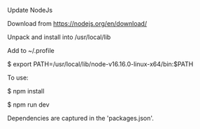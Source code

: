 Update NodeJs

Download from https://nodejs.org/en/download/

Unpack and install into /usr/local/lib

Add to ~/.profile

$ export PATH=/usr/local/lib/node-v16.16.0-linux-x64/bin:$PATH

To use:

$ npm install

$ npm run dev

Dependencies are captured in the 'packages.json'.